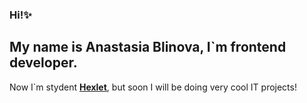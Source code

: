### Hi!✨ 
## My name is Anastasia Blinova, I`m frontend developer.
Now I`m stydent [**Hexlet**](https://ru.hexlet.io/my), but soon I will be doing very cool IT projects!

